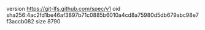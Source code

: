 version https://git-lfs.github.com/spec/v1
oid sha256:4ac2fd1be46af3897b71c0885b6010a4cd8a75980d5db679abc98e7f3accb082
size 8790
